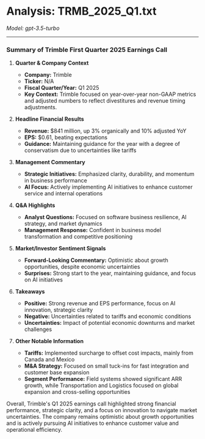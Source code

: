 # Analysis: TRMB_2025_Q1.txt

*Model: gpt-3.5-turbo*

---

### Summary of Trimble First Quarter 2025 Earnings Call

1. **Quarter & Company Context**
   - **Company:** Trimble
   - **Ticker:** N/A
   - **Fiscal Quarter/Year:** Q1 2025
   - **Key Context:** Trimble focused on year-over-year non-GAAP metrics and adjusted numbers to reflect divestitures and revenue timing adjustments.

2. **Headline Financial Results**
   - **Revenue:** $841 million, up 3% organically and 10% adjusted YoY
   - **EPS:** $0.61, beating expectations
   - **Guidance:** Maintaining guidance for the year with a degree of conservatism due to uncertainties like tariffs

3. **Management Commentary**
   - **Strategic Initiatives:** Emphasized clarity, durability, and momentum in business performance
   - **AI Focus:** Actively implementing AI initiatives to enhance customer service and internal operations

4. **Q&A Highlights**
   - **Analyst Questions:** Focused on software business resilience, AI strategy, and market dynamics
   - **Management Response:** Confident in business model transformation and competitive positioning

5. **Market/Investor Sentiment Signals**
   - **Forward-Looking Commentary:** Optimistic about growth opportunities, despite economic uncertainties
   - **Surprises:** Strong start to the year, maintaining guidance, and focus on AI initiatives

6. **Takeaways**
   - **Positive:** Strong revenue and EPS performance, focus on AI innovation, strategic clarity
   - **Negative:** Uncertainties related to tariffs and economic conditions
   - **Uncertainties:** Impact of potential economic downturns and market challenges

7. **Other Notable Information**
   - **Tariffs:** Implemented surcharge to offset cost impacts, mainly from Canada and Mexico
   - **M&A Strategy:** Focused on small tuck-ins for fast integration and customer base expansion
   - **Segment Performance:** Field systems showed significant ARR growth, while Transportation and Logistics focused on global expansion and cross-selling opportunities

Overall, Trimble's Q1 2025 earnings call highlighted strong financial performance, strategic clarity, and a focus on innovation to navigate market uncertainties. The company remains optimistic about growth opportunities and is actively pursuing AI initiatives to enhance customer value and operational efficiency.